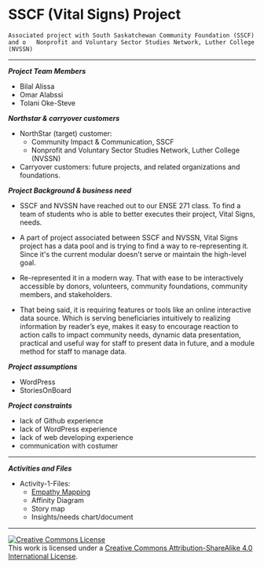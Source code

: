 # SSCF (Vital Signs) Project
`Associated project with South Saskatchewan Community Foundation (SSCF) and o	Nonprofit and Voluntary Sector Studies Network, Luther College (NVSSN)`

---


***Project Team Members***
- Bilal Alissa
- Omar Alabssi
- Tolani Oke-Steve


***Northstar & carryover customers***
- NorthStar (target) customer:
  - Community Impact & Communication, SSCF
  - Nonprofit and Voluntary Sector Studies Network, Luther College (NVSSN)
- Carryover customers: future projects, and related organizations and foundations.


***Project Background & business need***
- SSCF and NVSSN have reached out to our ENSE 271 class. To find a team of students who is able to better executes their project, Vital Signs, needs.
- A part of project associated between SSCF and NVSSN, Vital Signs project has a data pool and is trying to find a way to re-representing it. Since it's the current modular doesn't serve or maintain the high-level goal.
- Re-represented it in a modern way. That with ease to be interactively accessible by donors, volunteers, community foundations, community members, and stakeholders.

- That being said, it is requiring features or tools like an online interactive data source. Which is serving beneficiaries intuitively to realizing information by reader’s eye, makes it easy to encourage reaction to action calls to impact community needs, dynamic data presentation, practical and useful way for staff to present data in future, and a module method for staff to manage data. 


***Project assumptions***
- WordPress
- StoriesOnBoard


***Project constraints***
- lack of Github experience
- lack of WordPress experience 
- lack of web developing experience 
- communication with costumer


---
***Activities and Files***
- Activity-1-Files:
  - [Empathy Mapping](https://github.com/ENSE271Feedbackers/sscf_repo/blob/main/Documents/activity_1/EmpathyMapping.png)
  - Affinity Diagram
  - Story map
  - Insights/needs chart/document


---
<a rel="license" href="http://creativecommons.org/licenses/by-sa/4.0/"><img alt="Creative Commons License" style="border-width:0" src="https://i.creativecommons.org/l/by-sa/4.0/88x31.png" /></a><br />This work is licensed under a <a rel="license" href="http://creativecommons.org/licenses/by-sa/4.0/">Creative Commons Attribution-ShareAlike 4.0 International License</a>.
